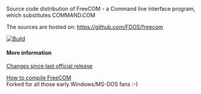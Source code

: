Source code distribution of FreeCOM - a Command line interface
program, which substitutes COMMAND.COM

The sources are hosted on:
https://github.com/FDOS/freecom

<!-- Upstream Master -->
<!-- [![Build](https://github.com/FDOS/freecom/workflows/Build/badge.svg)](https://github.com/FDOS/freecom/actions) -->
<!-- Local Branch -->
[![Build](/workflows/Build/badge.svg)](../../actions)

#### More information
[Changes since last official release](CHANGED)

[How to compile FreeCOM](docs/compile.txt)
<br>
Forked for all those early Windows/MS-DOS fans :-)
